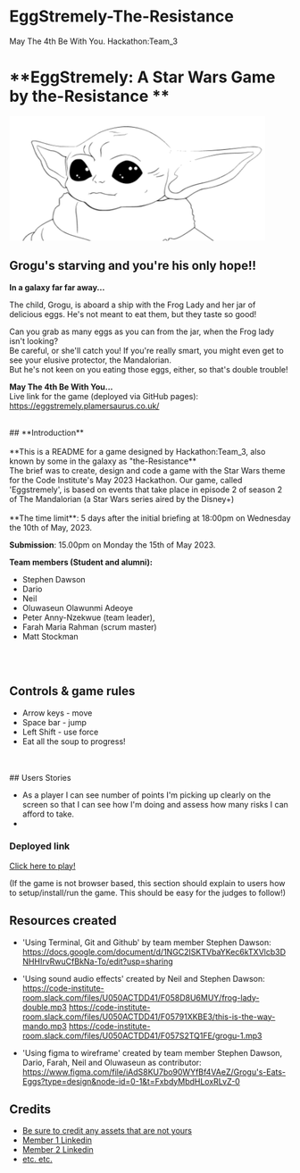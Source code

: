# EggStremely-The-Resistance
May The 4th Be With You. 
  Hackathon:Team_3

# **EggStremely: A Star Wars Game by the-Resistance ** 
 ![logo](./mediaREADME/images/logo.png) 
 ## **Grogu's starving and you're his only hope!!** 
  
 **In a galaxy far far away...** 
  
  
 The child, Grogu, is aboard a ship with the Frog Lady and her jar of delicious eggs. He's not meant to eat them, but they taste so good! 
  
  
 Can you grab as many eggs as you can from the jar, when the Frog lady isn't looking?  
 Be careful, or she'll catch you! 
 If you're really smart, you might even get to see your elusive protector, the Mandalorian.  
 But he's not keen on you eating those eggs, either, so that's double trouble! 
  
**May The 4th Be With You...** 
<br>
Live link for the game (deployed via GitHub pages): https://eggstremely.plamersaurus.co.uk/

<br>
## **Introduction**
<br>
<br>
**This is a README for a game designed by Hackathon:Team_3, also known by some in the galaxy as "the-Resistance**  
<br>
The brief was to create, design and code a game with the Star Wars theme for the Code Institute's May 2023 Hackathon. Our game, called 'Eggstremely', is based on events that take place in episode 2 of season 2 of The Mandalorian (a Star Wars series aired by the Disney+)
<br>
<br>
**The time limit**: 5 days after the initial briefing at 18:00pm on Wednesday the 10th of May, 2023. 

**Submission**: 15.00pm on Monday the 15th of May 2023.
<br>

**Team members (Student and alumni):**
<br>

* Stephen Dawson
* Dario  
* Neil
* Oluwaseun Olawunmi Adeoye 
* Peter Anny-Nzekwue (team leader),  
* Farah Maria Rahman (scrum master)
* Matt Stockman
<br>
<br>

 
 
 
 
 
 
 
 
 
 
 
 
 
 
 
  
 ## Controls & game rules 
  
 * Arrow keys - move 
 * Space bar - jump 
 * Left Shift - use force 
 * Eat all the soup to progress!
  <br>
  <br>
## Users Stories

* As a player I can see number of points I'm picking up clearly on the screen so that I can see how I'm doing and assess how many risks I can afford to take.
* 













  
 ### Deployed link 
  
 [Click here to play!](https://www.example.com) 
  
 (If the game is not browser based, this section should explain to users how to setup/install/run the game. This should be easy for the judges to follow!) 
  
 ## Resources created 
  
 * 'Using Terminal, Git and Github' by team member Stephen Dawson: https://docs.google.com/document/d/1NGC2ISKTVbaYKec6kTXVlcb3DNHHIrvRwuCfBkNa-To/edit?usp=sharing

 * 'Using sound audio effects' created by Neil and Stephen Dawson:
  https://code-institute-room.slack.com/files/U050ACTDD41/F058D8U6MUY/frog-lady-double.mp3
  https://code-institute-room.slack.com/files/U050ACTDD41/F05791XKBE3/this-is-the-way-mando.mp3
  https://code-institute-room.slack.com/files/U050ACTDD41/F057S2TQ1FE/grogu-1.mp3
  
 * 'Using figma to wireframe' created by team member Stephen Dawson, Dario, Farah, Neil and Oluwaseun as contributor: 
 https://www.figma.com/file/iAdS8KU7bo90WYfBf4VAeZ/Grogu's-Eats-Eggs?type=design&node-id=0-1&t=FxbdyMbdHLoxRLvZ-0
 
 
 
 
  
  
 ## Credits 
  
 * [Be sure to credit any assets that are not yours](https://www.example.com) 
 * [Member 1 Linkedin](https://www.linkedin.com) 
 * [Member 2 Linkedin](https://www.linkedin.com) 
 * [etc. etc.](https://www.example.com)
